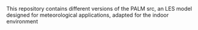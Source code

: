 This repository contains different versions of the PALM src, an LES model designed for meteorological applications, adapted for the indoor environment
